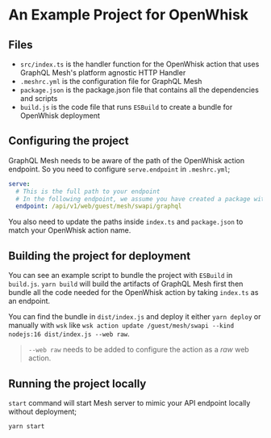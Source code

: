 # An Example Project for OpenWhisk

## Files

- `src/index.ts` is the handler function for the OpenWhisk action that uses GraphQL Mesh's platform agnostic HTTP Handler
- `.meshrc.yml` is the configuration file for GraphQL Mesh
- `package.json` is the package.json file that contains all the dependencies and scripts
- `build.js` is the code file that runs `ESBuild` to create a bundle for OpenWhisk deployment

## Configuring the project

GraphQL Mesh needs to be aware of the path of the OpenWhisk action endpoint.
So you need to configure `serve.endpoint` in `.meshrc.yml`;

```yaml filename=".meshrc.yml"
serve:
  # This is the full path to your endpoint
  # In the following endpoint, we assume you have created a package with `wsk package create mesh`
  endpoint: /api/v1/web/guest/mesh/swapi/graphql
```

You also need to update the paths inside `index.ts` and `package.json` to match your OpenWhisk action name.

## Building the project for deployment

You can see an example script to bundle the project with `ESBuild` in `build.js`.
`yarn build` will build the artifacts of GraphQL Mesh first then bundle all the code needed for the OpenWhisk action by taking `index.ts` as an endpoint.

You can find the bundle in `dist/index.js` and deploy it either `yarn deploy` or manually with `wsk` like `wsk action update /guest/mesh/swapi --kind nodejs:16 dist/index.js --web raw`.

> `--web raw` needs to be added to configure the action as a _raw_ web action.

## Running the project locally

`start` command will start Mesh server to mimic your API endpoint locally without deployment;

```sh
yarn start
```
